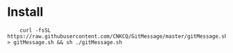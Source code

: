 # Install
```shell
    curl -fsSL https://raw.githubusercontent.com/CNKCQ/GitMessage/master/gitMessage.sh > gitMessage.sh && sh ./gitMessage.sh
```
